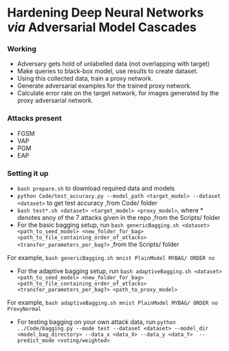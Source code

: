# Hardening Deep Neural Networks _via_ Adversarial Model Cascades 

### Working

- Adversary gets hold of unlabelled data (not overlapping with target)
- Make queries to black-box model, use results to create dataset.
- Using this collected data, train a proxy network.
- Generate adversarial examples for the trained proxy network.
- Calculate error rate on the target network, for images generated by the proxy adversarial network.

### Attacks present

- FGSM
- VAP
- PGM
- EAP

### Setting it up

- `bash prepare.sh` to download required data and models
- `python Code/test_accuracy.py --model_path <target_model> --dataset <dataset>` to get test accuracy ,from Code/ folder 
- `bash test*.sh <dataset> <target_model> <proxy_model>`, where * denotes anoy of the 7 attacks given in the repo ,from the Scripts/ folder
- For the basic bagging setup, run `bash genericBagging.sh <dataset> <path_to_seed_model> <new_folder_for_bag>    <path_to_file_containing_order_of_attacks> <transfer_parameters_per_bag?>` ,from the Scripts/ folder

For example, `bash genericBagging.sh mnist PlainModel MYBAG/ ORDER no`
- For the adaptive bagging setup, run `bash adaptiveBagging.sh <dataset> <path_to_seed_model> <new_folder_for_bag> <path_to_file_containing_order_of_attacks> <transfer_parameters_per_bag?> <path_to_proxy_model>`

For example, `bash adaptiveBagging.sh mnist PlainModel MYBAG/ ORDER no ProxyNormal`
- For testing bagging on your own attack data, run `python ../Code/bagging.py --mode test --dataset <dataset> --model_dir <model_bag_directory> --data_x <data_X> --data_y <data_Y>  --predict_mode <voting/weighted>`

